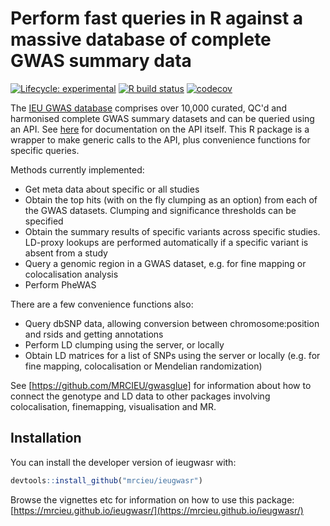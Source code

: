 # Perform fast queries in R against a massive database of complete GWAS summary data

<!-- badges: start -->
[![Lifecycle:
experimental](https://img.shields.io/badge/lifecycle-experimental-orange.svg)](https://www.tidyverse.org/lifecycle/#experimental)
[![R build status](https://github.com/MRCIEU/ieugwasr/workflows/R-CMD-check/badge.svg)](https://github.com/MRCIEU/ieugwasr/actions)
[![codecov](https://codecov.io/github/mrcieu/ieugwasr/branch/master/graphs/badge.svg)](https://codecov.io/github/mrcieu/ieugwasr) 
<!-- badges: end -->

The [IEU GWAS database](https://gwas.mrcieu.ac.uk/) comprises over 10,000 curated, QC'd and harmonised complete GWAS summary datasets and can be queried using an API. See [here](https://gwas-api.mrcieu.ac.uk/docs) for documentation on the API itself. This R package is a wrapper to make generic calls to the API, plus convenience functions for specific queries. 

Methods currently implemented:

- Get meta data about specific or all studies
- Obtain the top hits (with on the fly clumping as an option) from each of the GWAS datasets. Clumping and significance thresholds can be specified
- Obtain the summary results of specific variants across specific studies. LD-proxy lookups are performed automatically if a specific variant is absent from a study
- Query a genomic region in a GWAS dataset, e.g. for fine mapping or colocalisation analysis
- Perform PheWAS

There are a few convenience functions also:

- Query dbSNP data, allowing conversion between chromosome:position and rsids and getting annotations
- Perform LD clumping using the server, or locally
- Obtain LD matrices for a list of SNPs using the server or locally (e.g. for fine mapping, colocalisation or Mendelian randomization)

See [https://github.com/MRCIEU/gwasglue] for information about how to connect the genotype and LD data to other packages involving colocalisation, finemapping, visualisation and MR.


## Installation

You can install the developer version of ieugwasr with:

``` r
devtools::install_github("mrcieu/ieugwasr")
```

Browse the vignettes etc for information on how to use this package: [https://mrcieu.github.io/ieugwasr/](https://mrcieu.github.io/ieugwasr/)

